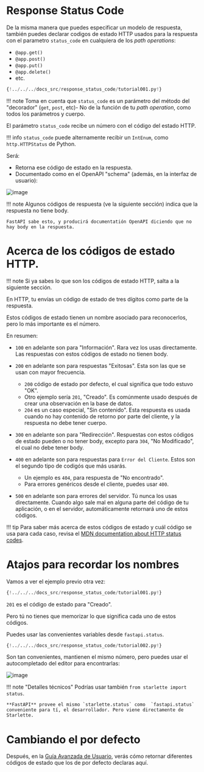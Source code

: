 # Response Status Code

De la misma manera que puedes especificar un modelo de respuesta, también puedes declarar codigos de estado HTTP 
usados para la respuesta con el parametro `status_code` en cualquiera de los *path operations*:

- `@app.get()`
- `@app.post()`
- `@app.put()`
- `@app.delete()`
- etc.

```Python hl_lines="6"
{!../../../docs_src/response_status_code/tutorial001.py!}
```

!!! note Toma en cuenta que `status_code` es un parámetro del método del "decorador" (`get`, `post`, etc)-
No de la función de tu *path operation*, como todos los parámetros y cuerpo.


El parámetro `status_code` recibe un número con el código del estado HTTP.

!!! info `status_code` puede alternamente recibir un `IntEnum`, como `http.HTTPStatus` de Python.

Será:

- Retorna ese código de estado en la respuesta.
- Documentado como en el OpenAPI "schema" (además, en la interfaz de usuario):

![image](https://user-images.githubusercontent.com/70811425/194106058-239f3547-e430-4d72-bb61-df7cf8dd2acb.png)


!!! note Algunos códigos de respuesta (ve la siguiente sección) indica que la respuesta no tiene body.

```
FastAPI sabe esto, y producirá documentatión OpenAPI diciendo que no hay body en la respuesta.
```

# Acerca de los códigos de estado HTTP.

!!! note Si ya sabes lo que son los códigos de estado HTTP, salta a la siguiente sección.

En HTTP, tu envías un código de estado de tres dígitos como parte de la respuesta.

Estos códigos de estado tienen un nombre asociado para reconocerlos, pero lo más importante es el número.

En resumen:

 - `100` en adelante son para "Información". Rara vez los usas directamente. Las respuestas con estos códigos de estado no tienen body.
 - `200` en adelante son para respuestas "Exitosas". Esta son las que se usan con mayor frecuencia.
      - `200` código  de estado por defecto, el cual significa que todo estuvo "OK".
      - Otro ejemplo sería `201`, "Creado". Es comúnmente usado después de crear una observación en la base de datos.
      - `204` es un caso especial, "Sin contenido". Esta respuesta es usada cuando no hay contenido de retorno por parte del cliente,
      y la respuesta no debe tener cuerpo.
      
- `300` en adelante son para "Redirección". Respuestas con estos códigos de estado pueden o no tener body, excepto para `304`, "No Modificado",
  el cual no debe tener body.

- `400` en adelante son para respuestas para `Error del Cliente`. Estos son el segundo tipo de codigós que más usarás.
     - Un ejemplo es `404`, para respuesta de "No encontrado".
     - Para errores genéricos desde el cliente, puedes usar `400`.
      
- `500` en adelante son para errores del servidor. Tú nunca los usas directamente. Cuando algo sale mal en alguna parte del código de tu aplicación,
  o en el servidor, automáticamente retornará uno de estos códigos.
  
!!! tip Para saber más acerca de estos códigos de estado y cuál código se usa para cada caso, revisa el 
[MDN documentation about HTTP status codes](https://developer.mozilla.org/en-US/docs/Web/HTTP/Status).

# Atajos para recordar los nombres

Vamos a ver el ejemplo previo otra vez:

```Python hl_lines="6"
{!../../../docs_src/response_status_code/tutorial001.py!}
```

`201` es el código de estado para "Creado".

Pero tú no tienes que memorizar lo que significa cada uno de estos códigos.

Puedes usar las convenientes variables desde `fastapi.status`.

```Python hl_lines="6"
{!../../../docs_src/response_status_code/tutorial002.py!}
```

Son tan convenientes, mantienen el mismo número, pero puedes usar el autocompletado del editor para encontrarlas:

![image](https://user-images.githubusercontent.com/70811425/194105942-a95651b0-fe60-4c3a-b166-999a077886d5.png)

!!! note "Detalles técnicos" Podrías usar también `from starlette import status`.


```
**FastAPI** provee el mismo `starlette.status` como  `fastapi.status`  conveniente para tí, el desarrollador. Pero viene directamente de Starlette.
```

# Cambiando el por defecto

Después, en la [Guía Avanzada de Usuario](https://github.com/carlosm27/fastapi/blob/master/docs/en/docs/advanced/response-change-status-code.md), verás cómo retornar diferentes códigos de estado que los de por defecto declaras aquí.


